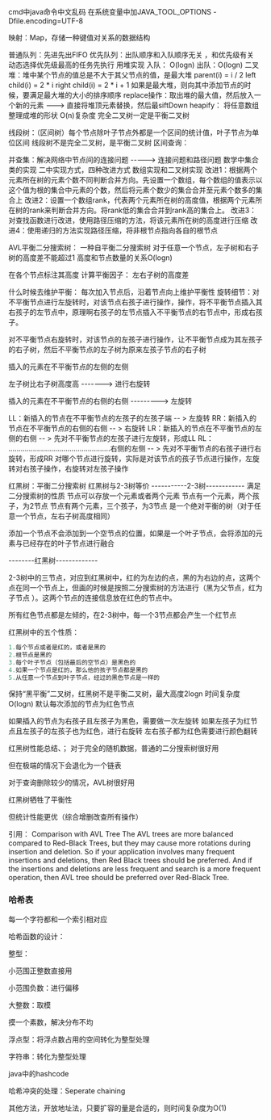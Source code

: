 cmd中java命令中文乱码
在系统变量中加JAVA_TOOL_OPTIONS     -Dfile.encoding=UTF-8

映射：Map，存储一种键值对关系的数据结构

普通队列：先进先出FIFO
优先队列：出队顺序和入队顺序无关 ，和优先级有关
动态选择优先级最高的任务先执行
用堆实现  入队： O(logn)  出队：O(logn)
二叉堆：堆中某个节点的值总是不大于其父节点的值，是最大堆 
parent(i) = i / 2
left child(i) = 2 * i
right child(i) = 2 * i + 1
如果是最大堆，则向其中添加节点的时候，要满足最大堆的大小的排序顺序
replace操作：取出堆的最大值，然后放入一个新的元素  ---> 直接将堆顶元素替换，然后最siftDown
heapify： 将任意数组整理成堆的形状  O(n)复杂度
完全二叉树一定是平衡二叉树

线段树：（区间树）每个节点除叶子节点外都是一个区间的统计值，叶子节点为单位区间
线段树不是完全二叉树，是平衡二叉树
区间查询：



 并查集：解决网络中节点间的连接问题         -----> 连接问题和路径问题
            数学中集合类的实现
二中实现方式，四种改进方式
数组实现和二叉树实现
改进1：根据两个元素所在树的元素个数不同判断合并方向。先设置一个数组，每个数组的值表示以这个值为根的集合中元素的个数，然后将元素个数少的集合合并至元素个数多的集合上
改进2：设置一个数组rank，代表两个元素所在树的高度值，根据两个元素所在树的rank来判断合并方向。将rank低的集合合并到rank高的集合上。
改进3：对查找函数进行改进，使用路径压缩的方法，将该元素所在树的高度进行压缩
改进4：使用递归的方法实现路径压缩，将非根节点指向各自的根节点

AVL平衡二分搜索树：
一种自平衡二分搜索树
对于任意一个节点，左子树和右子树的高度差不能超过1
高度和节点数量的关系O(logn)

在各个节点标注其高度
计算平衡因子： 左右子树的高度差   

什么时候去维护平衡： 每次加入节点后，沿着节点向上维护平衡性
旋转细节：对不平衡节点进行左旋转时，对该节点右孩子进行操作，操作，将不平衡节点插入其右孩子的左节点中，原理啊右孩子的左节点插入不平衡节点的右节点中，形成右孩子。

对不平衡节点右旋转时，对该节点的左孩子进行操作，让不平衡节点成为其左孩子的右子树，然后不平衡节点的左子树为原来左孩子节点的右子树

插入的元素在不平衡节点的左侧的左侧

左子树比右子树高度高 -------> 进行右旋转

插入的元素在不平衡节点的右侧的右侧 ---------> 左旋转

LL：新插入的节点在不平衡节点的左孩子的左孩子端   -- > 左旋转
RR：新插入的节点在不平衡节点的右侧的右侧 -- > 右旋转
LR：新插入的节点在不平衡节点的左侧的右侧 -- > 先对不平衡节点的左孩子进行左旋转，形成LL
RL： ..................................................右侧的左侧 -- > 先对不平衡节点的右孩子进行右旋转，形成RR
对哪个节点进行旋转，实际是对该节点的孩子节点进行操作，左旋转对右孩子操作，右旋转对左孩子操作
                  

红黑树：平衡二分搜索树
红黑树与2-3树等价
-----------2-3树------------
满足二分搜索树的性质
节点可以存放一个元素或者两个元素
节点有一个元素，两个孩子，为2节点
节点有两个元素，三个孩子，为3节点
是一个绝对平衡的树（对于任意一个节点，左右子树高度相同）

添加一个节点不会添加到一个空节点的位置，如果是一个叶子节点，会将添加的元素与已经存在的叶子节点进行融合

--------红黑树-------------

2-3树中的三节点，对应到红黑树中，红的为左边的点，黑的为右边的点，这两个点在同一个节点上，但画的时候是按照二分搜索树的方法进行（黑为父节点，红为子节点 ）。这两个节点的连接信息放在红色的节点中。

 所有红色节点都是左倾的，在2-3树中，每一个3节点都会产生一个红节点

红黑树中的五个性质：

```cc
1.每个节点或者是红的，或者是黑的
2.根节点是黑的
3.每个叶子节点（包括最后的空节点）是黑色的
4.如果一个节点是红的，那么他的孩子节点都是黑的
5.从任意一个节点到叶子节点，经过的黑色节点是一样的
```

保持“黑平衡”二叉树，红黑树不是平衡二叉树，最大高度2logn
时间复杂度O(logn)
默认每次添加的节点为红色节点

如果插入的节点为右孩子且左孩子为黑色，需要做一次左旋转
如果左孩子为红节点且左孩子的左孩子也为红色，进行右旋转
左右孩子都为红色需要进行颜色翻转






红黑树性能总结、；
对于完全的随机数据，普通的二分搜索树很好用

但在极端的情况下会退化为一个链表

对于查询删除较少的情况，AVL树很好用

红黑树牺牲了平衡性

但统计性能更优（综合增删改查所有操作）

引用：
Comparison with AVL Tree
The AVL trees are more balanced compared to Red-Black Trees, but they may cause more rotations during insertion and deletion. So if your application involves many frequent insertions and deletions, then Red Black trees should be preferred. And if the insertions and deletions are less frequent and search is a more frequent operation, then AVL tree should be preferred over Red-Black Tree.


### 哈希表

每一个字符都和一个索引相对应

哈希函数的设计：

整型：

小范围正整数直接用

小范围负数：进行偏移

大整数：取模

摸一个素数，解决分布不均

浮点型：将浮点数占用的空间转化为整型处理

字符串：转化为整型处理

java中的hashcode

哈希冲突的处理：Seperate chaining

其他方法，开放地址法，只要扩容的量是合适的，则时间复杂度为O(1)













